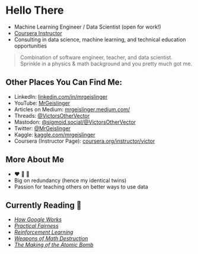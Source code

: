# Hello There

* Machine Learning Engineer / Data Scientist (open for work!)
* [Coursera Instructor](https://www.coursera.org/instructor/victor)
* Consulting in data science, machine learning, and technical education opportunities


> Combination of software engineer, teacher, and data scientist. Sprinkle in a physics & math background and you pretty much got me.

## Other Places You Can Find Me:

- LinkedIn: [linkedin.com/in/mrgeislinger](https://www.linkedin.com/in/mrgeislinger/)
- YouTube: [MrGeislinger](https://www.youtube.com/@VictorsOtherVector)
- Articles on Medium: [mrgeislinger.medium.com/](https://mrgeislinger.medium.com/)
- Threads: [@VictorsOtherVector](https://www.threads.net/@victorsothervector)
- Mastodon: [@sigmoid.social/@VictorsOtherVector](https://sigmoid.social/@VictorsOtherVector)
- Twitter: [@MrGeislinger](https://twitter.com/MrGeislinger)
- Kaggle: [kaggle.com/mrgeislinger](https://www.kaggle.com/mrgeislinger)
- Coursera (Instructor Page): [coursera.org/instructor/victor](https://www.coursera.org/instructor/victor)


## More About Me

- ❤️ 🐍 🐼
- Big on redundancy (hence my identical twins)
- Passion for teaching others on better ways to use data


## Currently Reading 📖

- *[How Google Works](https://g.co/kgs/8mAQ5dB)*
- *[Practical Fairness](https://www.oreilly.com/library/view/practical-fairness/9781492075721/)*
- *[Reinforcement Learning](https://www.oreilly.com/library/view/reinforcement-learning/9781492072386/)*
- *[Weapons of Math Destruction](https://g.co/kgs/E6MPEi)*
- *[The Making of the Atomic Bomb](https://g.co/kgs/EbTNC9)*
